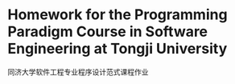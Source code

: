 # Homework for the Programming Paradigm Course in Software Engineering at Tongji University
同济大学软件工程专业程序设计范式课程作业
